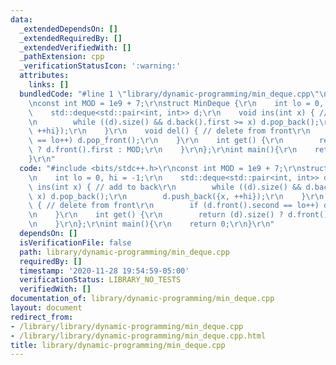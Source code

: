 ```yaml
---
data:
  _extendedDependsOn: []
  _extendedRequiredBy: []
  _extendedVerifiedWith: []
  _pathExtension: cpp
  _verificationStatusIcon: ':warning:'
  attributes:
    links: []
  bundledCode: "#line 1 \"library/dynamic-programming/min_deque.cpp\"\n#include <bits/stdc++.h>\r\
    \nconst int MOD = 1e9 + 7;\r\nstruct MinDeque {\r\n    int lo = 0, hi = -1;\r\n\
    \    std::deque<std::pair<int, int>> d;\r\n    void ins(int x) { // add to back\r\
    \n        while ((d).size() && d.back().first >= x) d.pop_back();\r\n        d.push_back({x,\
    \ ++hi});\r\n    }\r\n    void del() { // delete from front\r\n        if (d.front().second\
    \ == lo++) d.pop_front();\r\n    }\r\n    int get() {\r\n        return (d).size()\
    \ ? d.front().first : MOD;\r\n    }\r\n};\r\nint main(){\r\n    return 0;\r\n\
    }\r\n"
  code: "#include <bits/stdc++.h>\r\nconst int MOD = 1e9 + 7;\r\nstruct MinDeque {\r\
    \n    int lo = 0, hi = -1;\r\n    std::deque<std::pair<int, int>> d;\r\n    void\
    \ ins(int x) { // add to back\r\n        while ((d).size() && d.back().first >=\
    \ x) d.pop_back();\r\n        d.push_back({x, ++hi});\r\n    }\r\n    void del()\
    \ { // delete from front\r\n        if (d.front().second == lo++) d.pop_front();\r\
    \n    }\r\n    int get() {\r\n        return (d).size() ? d.front().first : MOD;\r\
    \n    }\r\n};\r\nint main(){\r\n    return 0;\r\n}\r\n"
  dependsOn: []
  isVerificationFile: false
  path: library/dynamic-programming/min_deque.cpp
  requiredBy: []
  timestamp: '2020-11-28 19:54:59-05:00'
  verificationStatus: LIBRARY_NO_TESTS
  verifiedWith: []
documentation_of: library/dynamic-programming/min_deque.cpp
layout: document
redirect_from:
- /library/library/dynamic-programming/min_deque.cpp
- /library/library/dynamic-programming/min_deque.cpp.html
title: library/dynamic-programming/min_deque.cpp
---
```

